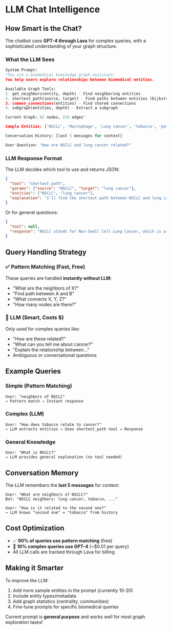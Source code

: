 # LLM Chat Intelligence

## How Smart is the Chat?

The chatbot uses **GPT-4 through Lava** for complex queries, with a sophisticated understanding of your graph structure.

### What the LLM Sees

```python
System Prompt:
"You are a biomedical knowledge graph assistant. 
You help users explore relationships between biomedical entities.

Available Graph Tools:
1. get_neighbors(entity, depth) - Find neighboring entities
2. shortest_path(source, target) - Find paths between entities (Dijkstra's algorithm)
3. common_connections(entities) - Find shared connections
4. subgraph(entities, depth) - Extract a subgraph

Current Graph: 82 nodes, 216 edges"

Sample Entities: ['NSCLC', 'Macrophage', 'Lung cancer', 'tobacco', 'patients', ...]

Conversation History: [last 5 messages for context]

User Question: "How are NSCLC and lung cancer related?"
```

### LLM Response Format

The LLM decides which tool to use and returns JSON:

```json
{
  "tool": "shortest_path",
  "params": {"source": "NSCLC", "target": "lung cancer"},
  "entities": ["NSCLC", "lung cancer"],
  "explanation": "I'll find the shortest path between NSCLC and lung cancer."
}
```

Or for general questions:

```json
{
  "tool": null,
  "response": "NSCLC stands for Non-Small Cell Lung Cancer, which is a type of lung cancer..."
}
```

## Query Handling Strategy

### ✅ Pattern Matching (Fast, Free)
These queries are handled **instantly without LLM**:
- "What are the neighbors of X?"
- "Find path between A and B"
- "What connects X, Y, Z?"
- "How many nodes are there?"

### 🤖 LLM (Smart, Costs $)
Only used for complex queries like:
- "How are these related?"
- "What can you tell me about cancer?"
- "Explain the relationship between..."
- Ambiguous or conversational questions

## Example Queries

### Simple (Pattern Matching)
```
User: "neighbors of NSCLC"
→ Pattern match → Instant response
```

### Complex (LLM)
```
User: "How does tobacco relate to cancer?"
→ LLM extracts entities → Uses shortest_path tool → Response
```

### General Knowledge
```
User: "What is NSCLC?"
→ LLM provides general explanation (no tool needed)
```

## Conversation Memory

The LLM remembers the **last 5 messages** for context:
```
User: "What are neighbors of NSCLC?"
Bot: "NSCLC neighbors: lung cancer, tobacco, ..."

User: "How is it related to the second one?"
→ LLM knows "second one" = "tobacco" from history
```

## Cost Optimization

- ✅ **90% of queries use pattern matching** (free)
- 🤖 **10% complex queries use GPT-4** (~$0.01 per query)
- All LLM calls are tracked through Lava for billing

## Making it Smarter

To improve the LLM:
1. Add more sample entities in the prompt (currently 10-20)
2. Include entity types/metadata
3. Add graph statistics (centrality, communities)
4. Fine-tune prompts for specific biomedical queries

Current prompt is **general purpose** and works well for most graph exploration tasks!

